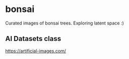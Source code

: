# bonsai
Curated images of bonsai trees. Exploring latent space :)

## AI Datasets class
https://artificial-images.com/
